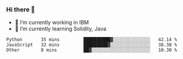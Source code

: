 ### Hi there 👋

<!--
**mathcodeman/mathcodeman** is a ✨ _special_ ✨ repository because its `README.md` (this file) appears on your GitHub profile.

Here are some ideas to get you started:

- 🔭 I’m currently working on ...
- 🌱 I’m currently learning ...
- 👯 I’m looking to collaborate on ...
- 🤔 I’m looking for help with ...
- 💬 Ask me about ...
- 📫 How to reach me: ...
- 😄 Pronouns: ...
- ⚡ Fun fact: ...
-->

- 🔭 I’m currently working in IBM
- 🌱 I’m currently learning Solidity, Java

<!--START_SECTION:waka-->

```text
Python       35 mins         ██████████▓░░░░░░░░░░░░░░   42.14 %
JavaScript   32 mins         █████████▓░░░░░░░░░░░░░░░   38.38 %
Other        8 mins          ██▓░░░░░░░░░░░░░░░░░░░░░░   10.30 %
```

<!--END_SECTION:waka-->
